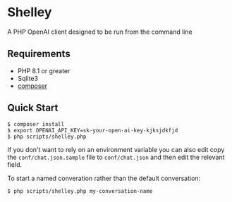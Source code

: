 # Shelley
A PHP OpenAI client designed to be run from the command line

## Requirements
* PHP 8.1 or greater
* Sqlite3
* [composer](getcomposer.org/)

## Quick Start

```
$ composer install
$ export OPENAI_API_KEY=sk-your-open-ai-key-kjksjdkfjd
$ php scripts/shelley.php
```

If you don't want to rely on an environment variable you can also edit copy the `conf/chat.json.sample` file to `conf/chat.json` and then edit the relevant field.

To start a named converation rather than the default conversation:

```
$ php scripts/shelley.php my-conversation-name
```
